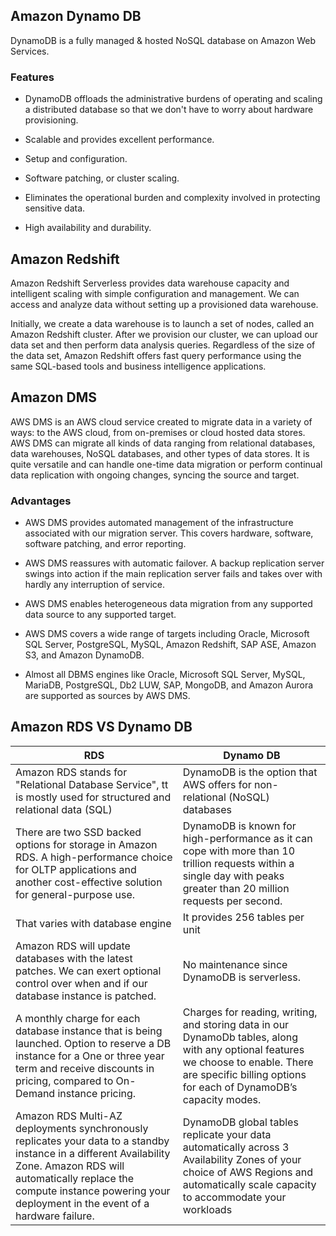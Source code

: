 
<h2> Amazon Dynamo DB </h2>
DynamoDB is a fully managed & hosted NoSQL database on Amazon Web Services.

<h3> Features </h3>

- DynamoDB offloads the administrative burdens of operating and scaling a distributed database so that we don't have to worry about hardware provisioning.

- Scalable and provides excellent performance.

- Setup and configuration.

- Software patching, or cluster scaling.

- Eliminates the operational burden and complexity involved in protecting sensitive data.

- High availability and durability.

<h2> Amazon Redshift </h2>
Amazon Redshift Serverless provides data warehouse capacity and intelligent scaling with simple configuration and management.
We can access and analyze data without setting up a provisioned data warehouse.

Initially, we create a data warehouse is to launch a set of nodes, called an Amazon Redshift cluster. After we provision our cluster, we can upload our data set and then perform data analysis queries. Regardless of the size of the data set, Amazon Redshift offers fast query performance using the same SQL-based tools and business intelligence applications.

<h2> Amazon DMS </h2>
AWS DMS is an AWS cloud service created to migrate data in a variety of ways: to the AWS cloud, from on-premises or cloud hosted data stores. AWS DMS can migrate all kinds of data ranging from relational databases, data warehouses, NoSQL databases, and other types of data stores. It is quite versatile and can handle one-time data migration or perform continual data replication with ongoing changes, syncing the source and target.

<h3> Advantages </h3>

- AWS DMS provides automated management of the infrastructure associated with our migration server. This covers hardware, software, software patching, and error reporting.

- AWS DMS reassures with automatic failover. A backup replication server swings into action if the main replication server fails and takes over with hardly any interruption of service.

- AWS DMS enables heterogeneous data migration from any supported data source to any supported target.

- AWS DMS covers a wide range of targets including Oracle, Microsoft SQL Server, PostgreSQL, MySQL, Amazon Redshift, SAP ASE, Amazon S3, and Amazon DynamoDB.

- Almost all DBMS engines like Oracle, Microsoft SQL Server, MySQL, MariaDB, PostgreSQL, Db2 LUW, SAP, MongoDB, and Amazon Aurora are supported as sources by AWS DMS.

<h2> Amazon RDS VS Dynamo DB </h2> 

| RDS     | Dynamo DB |  
| ----------- | ----------- | 
|  Amazon RDS stands for "Relational Database Service", tt is  mostly used for structured and relational data (SQL)          |   DynamoDB is the option that AWS offers for non-relational (NoSQL) databases         |
| There are two SSD backed options for storage in Amazon RDS. A high-performance choice for OLTP applications and another cost-effective solution for general-purpose use.    | DynamoDB is known for high-performance as it can cope with more than 10 trillion requests within a single day with peaks greater than 20 million requests per second.    |
|    That varies with database engine       |   It provides 256 tables per unit       |
|    Amazon RDS will update databases with the latest patches. We can exert optional control over when and if our database instance is patched.           |   No maintenance since DynamoDB is serverless.          |
|   A monthly charge for each database instance that is being launched. Option to reserve a DB instance for a One or three year term and receive discounts in pricing, compared to On-Demand instance pricing.        |  Charges for reading, writing, and storing data in our DynamoDb tables, along with any optional features we choose to enable. There are specific billing options for each of DynamoDB’s capacity modes.          |
|  Amazon RDS Multi-AZ deployments synchronously replicates your data to a standby instance in a different Availability Zone.   Amazon RDS will automatically replace the compute instance powering your deployment in the event of a hardware failure.      |  DynamoDB global tables replicate your data automatically across 3 Availability Zones of your choice of AWS Regions and automatically scale capacity to accommodate your workloads             |
